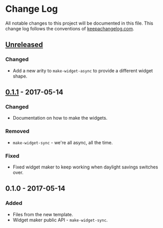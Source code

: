 # Change Log
All notable changes to this project will be documented in this file. This change log follows the conventions of [keepachangelog.com](http://keepachangelog.com/).

## [Unreleased][unreleased]
### Changed
- Add a new arity to `make-widget-async` to provide a different widget shape.

## [0.1.1] - 2017-05-14
### Changed
- Documentation on how to make the widgets.

### Removed
- `make-widget-sync` - we're all async, all the time.

### Fixed
- Fixed widget maker to keep working when daylight savings switches over.

## 0.1.0 - 2017-05-14
### Added
- Files from the new template.
- Widget maker public API - `make-widget-sync`.

[unreleased]: https://github.com/your-name/pascal_triangle/compare/0.1.1...HEAD
[0.1.1]: https://github.com/your-name/pascal_triangle/compare/0.1.0...0.1.1
